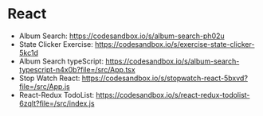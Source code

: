 # React
- Album Search: https://codesandbox.io/s/album-search-ph02u
- State Clicker Exercise: https://codesandbox.io/s/exercise-state-clicker-5kc1d
- Album Search typeScript: https://codesandbox.io/s/album-search-typescript-n4x0b?file=/src/App.tsx
- Stop Watch React: https://codesandbox.io/s/stopwatch-react-5bxvd?file=/src/App.js
- React-Redux TodoList: https://codesandbox.io/s/react-redux-todolist-6zqlt?file=/src/index.js